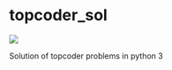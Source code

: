 # topcoder_sol

![](https://github.com/lokeshh/topcoder_sol/workflows/BasicTest/badge.svg)

Solution of topcoder problems in python 3
